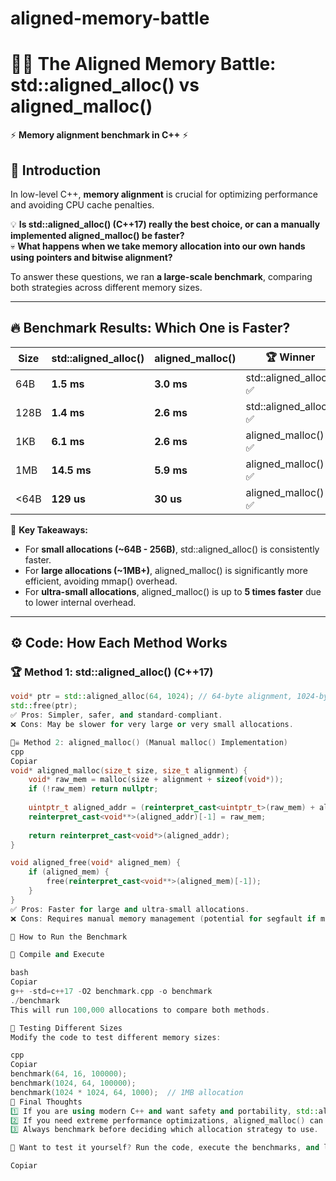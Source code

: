 # aligned-memory-battle

# 🏴‍☠️ The Aligned Memory Battle: std::aligned_alloc() vs aligned_malloc()
⚡ **Memory alignment benchmark in C++** ⚡  

## 🚀 Introduction  
In low-level C++, **memory alignment** is crucial for optimizing performance and avoiding CPU cache penalties.  

💡 **Is std::aligned_alloc() (C++17) really the best choice, or can a manually implemented aligned_malloc() be faster?**  
💀 **What happens when we take memory allocation into our own hands using pointers and bitwise alignment?**  

To answer these questions, we ran **a large-scale benchmark**, comparing both strategies across different memory sizes.  

---

## 🔥 **Benchmark Results: Which One is Faster?**
| Size | std::aligned_alloc() | aligned_malloc() | 🏆 Winner |
|------|------------------------|--------------------|------------|
| 64B  | **1.5 ms** | **3.0 ms** | std::aligned_alloc() ✅ |
| 128B | **1.4 ms** | **2.6 ms** | std::aligned_alloc() ✅ |
| 1KB  | **6.1 ms** | **2.6 ms** | aligned_malloc() ✅ |
| 1MB  | **14.5 ms** | **5.9 ms** | aligned_malloc() ✅ |
| <64B | **129 us** | **30 us** | aligned_malloc() ✅ |

📌 **Key Takeaways:**  
- For **small allocations (~64B - 256B)**, std::aligned_alloc() is consistently faster.  
- For **large allocations (~1MB+)**, aligned_malloc() is significantly more efficient, avoiding mmap() overhead.  
- For **ultra-small allocations**, aligned_malloc() is up to **5 times faster** due to lower internal overhead.  

---

## ⚙️ **Code: How Each Method Works**

### 🏆 **Method 1: std::aligned_alloc() (C++17)**
```cpp
void* ptr = std::aligned_alloc(64, 1024); // 64-byte alignment, 1024-byte size
std::free(ptr);
✅ Pros: Simpler, safer, and standard-compliant.
❌ Cons: May be slower for very large or very small allocations.

🏴‍☠️ Method 2: aligned_malloc() (Manual malloc() Implementation)
cpp
Copiar
void* aligned_malloc(size_t size, size_t alignment) {
    void* raw_mem = malloc(size + alignment + sizeof(void*));
    if (!raw_mem) return nullptr;
    
    uintptr_t aligned_addr = (reinterpret_cast<uintptr_t>(raw_mem) + alignment + sizeof(void*)) & ~(alignment - 1);
    reinterpret_cast<void**>(aligned_addr)[-1] = raw_mem;
    
    return reinterpret_cast<void*>(aligned_addr);
}

void aligned_free(void* aligned_mem) {
    if (aligned_mem) {
        free(reinterpret_cast<void**>(aligned_mem)[-1]);
    }
}
✅ Pros: Faster for large and ultra-small allocations.
❌ Cons: Requires manual memory management (potential for segfault if misused).

📢 How to Run the Benchmark

🔹 Compile and Execute

bash
Copiar
g++ -std=c++17 -O2 benchmark.cpp -o benchmark
./benchmark
This will run 100,000 allocations to compare both methods.

🔹 Testing Different Sizes
Modify the code to test different memory sizes:

cpp
Copiar
benchmark(64, 16, 100000);
benchmark(1024, 64, 100000);
benchmark(1024 * 1024, 64, 1000);  // 1MB allocation
🎯 Final Thoughts
1️⃣ If you are using modern C++ and want safety and portability, std::aligned_alloc() is your best bet.
2️⃣ If you need extreme performance optimizations, aligned_malloc() can be more efficient in specific scenarios.
3️⃣ Always benchmark before deciding which allocation strategy to use.

🚀 Want to test it yourself? Run the code, execute the benchmarks, and let us know your results!

Copiar
